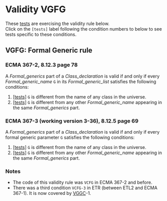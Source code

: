 # Validity VGFG

These [tests](.) are exercising the validity rule below.</br>
Click on the `[tests]` label following the condition numbers to below to see tests specific to these conditions.

## VGFG: Formal Generic rule

### ECMA 367-2, 8.12.3 page 78

A *Formal\_generics* part of a *Class\_declaration* is valid if and only if every *Formal\_generic\_name* `G` in its *Formal\_generic\_list* satisfies the following conditions:

1. [\[tests\]](../vgfg1) `G` is different from the name of any class in the universe.
2. [\[tests\]](../vgfg2) `G` is different from any other *Formal\_generic\_name* appearing in the same *Formal\_generics* part.

### ECMA 367-3 (working version 3-36), 8.12.5 page 69

A *Formal\_generics* part of a *Class\_declaration* is valid if and only if every formal generic parameter
`G` satisfies the following conditions:

1. [\[tests\]](../vgfg1) `G` is different from the name of any class in the universe.
2. [\[tests\]](../vgfg2) `G` is different from any other *Formal\_generic\_name* appearing in the same *Formal\_generics* part.

### Notes

* The code of this validity rule was `VCFG` in ECMA 367-2 and before.
* There was a third condition `VCFG-3` in ETR (between ETL2 and ECMA 367-1). It is now covered by [VGGC](../vggc\Readme.md)-1.
